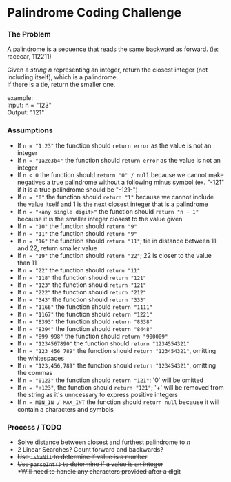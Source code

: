# Palindrome Coding Challenge

### The Problem
A palindrome is a sequence that reads the same backward as forward. (ie: racecar, 112211)

Given a _string n_ representing an integer, return the closest integer (not including itself), which is a palindrome. 
<br/>If there is a tie, return the smaller one.

example:
<br/>Input: n = "123"
<br/>Output: "121"


### Assumptions
- If `n = "1.23"` the function should `return error` as the value is not an integer
- If `n = "1a2e3b4"` the function should `return error` as the value is not an integer
- If `n < 0` the function should `return "0" / null` because we cannot make negatives a true palindrome without a following minus symbol (ex. "-121" if it is a true palindrome should be "-121-")
- If `n = "0"` the function should `return "1"` because we cannot include the value itself and 1 is the next closest integer that is a palindrome
- If `n = "<any single digit>"` the function should `return "n - 1"` because it is the smaller integer closest to the value given
- If `n = "10"` the function should `return "9"` 
- If `n = "11"` the function should `return "9"` 
- If `n = "16"` the function should `return "11"`; tie in distance between 11 and 22, return smaller value
- If `n = "19"` the function should `return "22"`; 22 is closer to the value than 11
- If `n = "22"` the function should `return "11"`
- If `n = "118"` the function should `return "121"`
- If `n = "123"` the function should `return "121"`
- If `n = "222"` the function should `return "212"`
- If `n = "343"` the function should `return "333"`
- If `n = "1166"` the function should `return "1111"`
- If `n = "1167"` the function should `return "1221"`
- If `n = "8393"` the function should `return "8338"`
- If `n = "8394"` the function should `return "8448"`
- If `n = "899 998"` the function should `return "900009"`
- If `n = "1234567890"` the function should `return "1234554321"`
- If `n = "123 456 789"` the function should `return "123454321"`, omitting the whitespaces
- If `n = "123,456,789"` the function should `return "123454321"`, omitting the commas
- If `n = "0123"` the function should `return "121"`; '0' will be omitted 
- If `n = "+123"`, the function should `return "121"`; '+' will be removed from the string as it's unncessary to express positive integers
- If `n = MIN_IN / MAX_INT` the function should `return null` because it will contain a characters and symbols


### Process / TODO
- Solve distance between closest and furthest palindrome to _n_
- 2 Linear Searches? Count forward and backwards?
- ~~Use `isNaN()` to determine if value is a number~~
- ~~Use `parseInt()` to determine if a value is an integer~~
<br/>*~~Will need to handle any characters provided after a digit~~
